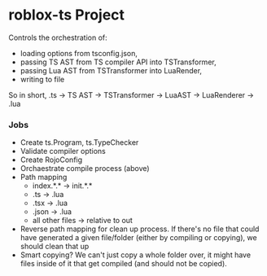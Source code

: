 # roblox-ts Project

Controls the orchestration of:
- loading options from tsconfig.json,
- passing TS AST from TS compiler API into TSTransformer,
- passing Lua AST from TSTransformer into LuaRender,
- writing to file

So in short,
.ts -> TS AST -> TSTransformer -> LuaAST -> LuaRenderer -> .lua

### Jobs
- Create ts.Program, ts.TypeChecker
- Validate compiler options
- Create RojoConfig
- Orchaestrate compile process (above)
- Path mapping
	- index.\*.\* -> init.\*.\*
	- .ts -> .lua
	- .tsx -> .lua
	- .json -> .lua
	- all other files -> relative to out
- Reverse path mapping for clean up process. If there's no file that could have generated a given file/folder (either by compiling or copying), we should clean that up
- Smart copying? We can't just copy a whole folder over, it might have files inside of it that get compiled (and should not be copied).
